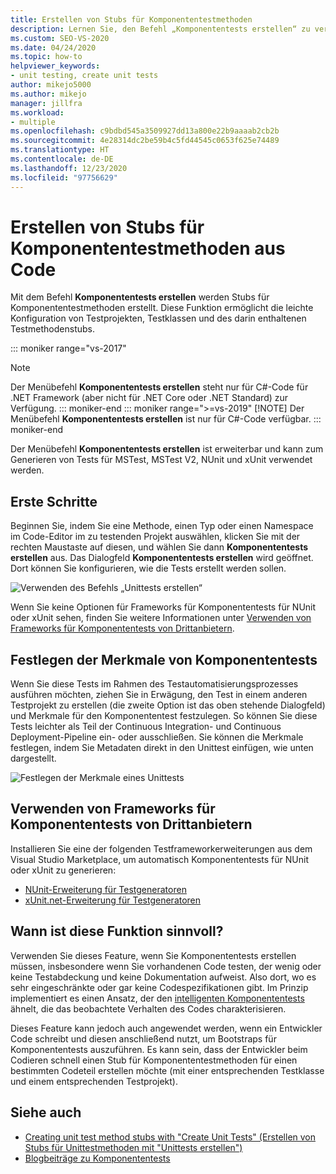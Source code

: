 ```yaml
---
title: Erstellen von Stubs für Komponententestmethoden
description: Lernen Sie, den Befehl „Komponententests erstellen“ zu verwenden, der die leichte Konfiguration von Testprojekten, Testklassen und des darin enthaltenen Testmethodenstubs ermöglicht.
ms.custom: SEO-VS-2020
ms.date: 04/24/2020
ms.topic: how-to
helpviewer_keywords:
- unit testing, create unit tests
author: mikejo5000
ms.author: mikejo
manager: jillfra
ms.workload:
- multiple
ms.openlocfilehash: c9bdbd545a3509927dd13a800e22b9aaaab2cb2b
ms.sourcegitcommit: 4e28314dc2be59b4c5fd44545c0653f625e74489
ms.translationtype: HT
ms.contentlocale: de-DE
ms.lasthandoff: 12/23/2020
ms.locfileid: "97756629"
---
```

# <a name="create-unit-test-method-stubs-from-code"></a>Erstellen von Stubs für Komponententestmethoden aus Code

Mit dem Befehl **Komponententests erstellen** werden Stubs für Komponententestmethoden erstellt. Diese Funktion ermöglicht die leichte Konfiguration von Testprojekten, Testklassen und des darin enthaltenen Testmethodenstubs.

::: moniker range="vs-2017"
> [!NOTE]
> Der Menübefehl **Komponententests erstellen** steht nur für C#-Code für .NET Framework (aber nicht für .NET Core oder .NET Standard) zur Verfügung.
::: moniker-end
::: moniker range=">=vs-2019"
> [!NOTE]
> Der Menübefehl **Komponententests erstellen** ist nur für C#-Code verfügbar.
::: moniker-end

Der Menübefehl **Komponententests erstellen** ist erweiterbar und kann zum Generieren von Tests für MSTest, MSTest V2, NUnit und xUnit verwendet werden.

## <a name="get-started"></a>Erste Schritte

Beginnen Sie, indem Sie eine Methode, einen Typ oder einen Namespace im Code-Editor im zu testenden Projekt auswählen, klicken Sie mit der rechten Maustaste auf diesen, und wählen Sie dann **Komponententests erstellen** aus. Das Dialogfeld **Komponententests erstellen** wird geöffnet. Dort können Sie konfigurieren, wie die Tests erstellt werden sollen.

![Verwenden des Befehls „Unittests erstellen“](media/createunittestcommand.png)

Wenn Sie keine Optionen für Frameworks für Komponententests für NUnit oder xUnit sehen, finden Sie weitere Informationen unter [Verwenden von Frameworks für Komponententests von Drittanbietern](#use-third-party-unit-test-frameworks).

## <a name="set-unit-test-traits"></a>Festlegen der Merkmale von Komponententests

Wenn Sie diese Tests im Rahmen des Testautomatisierungsprozesses ausführen möchten, ziehen Sie in Erwägung, den Test in einem anderen Testprojekt zu erstellen (die zweite Option ist das oben stehende Dialogfeld) und Merkmale für den Komponententest festzulegen. So können Sie diese Tests leichter als Teil der Continuous Integration- und Continuous Deployment-Pipeline ein- oder ausschließen. Sie können die Merkmale festlegen, indem Sie Metadaten direkt in den Unittest einfügen, wie unten dargestellt.

![Festlegen der Merkmale eines Unittests](media/createunittest.png)

## <a name="use-third-party-unit-test-frameworks"></a>Verwenden von Frameworks für Komponententests von Drittanbietern

Installieren Sie eine der folgenden Testframeworkerweiterungen aus dem Visual Studio Marketplace, um automatisch Komponententests für NUnit oder xUnit zu generieren:

* [NUnit-Erweiterung für Testgeneratoren](https://marketplace.visualstudio.com/items?itemName=NUnitDevelopers.TestGeneratorNUnitextension)
* [xUnit.net-Erweiterung für Testgeneratoren](https://marketplace.visualstudio.com/items?itemName=BradWilson.xUnitnetTestExtensions)

## <a name="when-should-i-use-this-feature"></a>Wann ist diese Funktion sinnvoll?

Verwenden Sie dieses Feature, wenn Sie Komponententests erstellen müssen, insbesondere wenn Sie vorhandenen Code testen, der wenig oder keine Testabdeckung und keine Dokumentation aufweist. Also dort, wo es sehr eingeschränkte oder gar keine Codespezifikationen gibt. Im Prinzip implementiert es einen Ansatz, der den [intelligenten Komponententests](https://devblogs.microsoft.com/devops/introducing-smart-unit-tests/) ähnelt, die das beobachtete Verhalten des Codes charakterisieren.

Dieses Feature kann jedoch auch angewendet werden, wenn ein Entwickler Code schreibt und diesen anschließend nutzt, um Bootstraps für Komponententests auszuführen. Es kann sein, dass der Entwickler beim Codieren schnell einen Stub für Komponententestmethoden für einen bestimmten Codeteil erstellen möchte (mit einer entsprechenden Testklasse und einem entsprechenden Testprojekt).

## <a name="see-also"></a>Siehe auch

- [Creating unit test method stubs with "Create Unit Tests" (Erstellen von Stubs für Unittestmethoden mit "Unittests erstellen")](https://devblogs.microsoft.com/devops/creating-unit-test-method-stubs-with-create-unit-tests/)
- [Blogbeiträge zu Komponententests](https://devblogs.microsoft.com/devops/?s=unit+testing)
